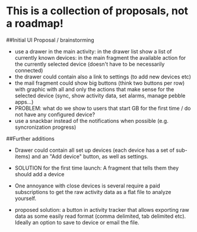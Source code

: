 # This is a collection of proposals, not a roadmap!


##Initial UI Proposal / brainstorming
* use a drawer in the main activity: in the drawer list show a list of currently known devices: in the main fragment the available action for the currently selected device (doesn't have to be necessarily connected)
 * the drawer could contain also a link to settings (to add new devices etc)
 * the mail fragment could show big buttons (think two buttons per row) with graphic with all and only the actions that make sense for the selected device (sync, show activity data, set alarms, manage pebble apps...)
 * PROBLEM: what do we show to users that start GB for the first time / do not have any configured device?
* use a snackbar instead of the notifications when possible (e.g. syncronization progress)

##Further additions
* Drawer could contain all set up devices (each device has a set of sub-items) and an "Add device" button, as well as settings. 
* SOLUTION for the first time launch: A fragment that tells them they should add a device


* One annoyance with close devices is several require a paid subscriptions to get the raw activity data as a flat file to analyze yourself.  
 * proposed solution:  a button in activity tracker that allows exporting raw data as some easily read format (comma delimited, tab delimited etc).  Ideally an option to save to device or email the file.   

